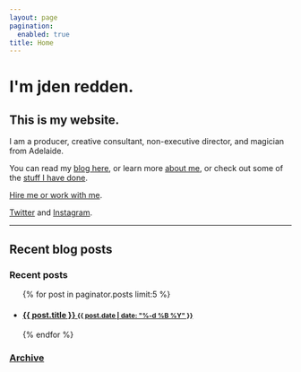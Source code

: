 ```yaml
---
layout: page
pagination:
  enabled: true
title: Home
---
```


# I'm jden redden.

## This is my website. 

I am a producer, creative consultant, non-executive director, and magician from Adelaide. 

You can read my [blog here](/blog/), or learn more [about me](/about.html), or check out some of the [stuff I have done](/projects.html).

[Hire me or work with me](/cv.html). 

[Twitter](https://www.twitter.com/jden) and [Instagram](https://www.instagram.com/jden).

<hr>

## Recent blog posts

<aside class="related">
  <h3>Recent posts</h3>
  <ul class="related-posts">
    {% for post in paginator.posts limit:5 %}
      <li>
        <a href="{{ site.baseurl }}{{ post.url }}">
          <h4>{{ post.title }}
              <small><time datetime="{{ post.date | date_to_xmlschema }}">{{ post.date | date: "%-d %B %Y" }}</time></small></h4>
        </a>
      </li>
    {% endfor %}
  </ul>
</aside>

<aside class="related">
  <h3><a href="{{ site.baseurl }}/archive.html">Archive</a></h3>
</aside>